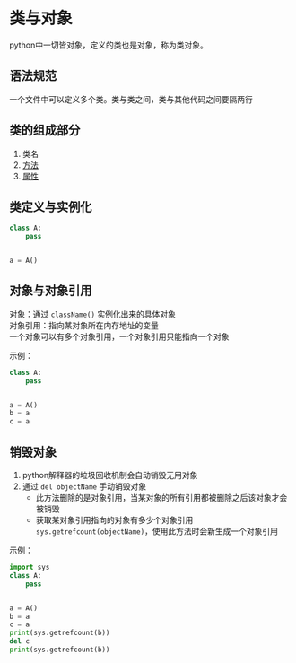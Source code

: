 # 类与对象

python中一切皆对象，定义的类也是对象，称为类对象。

## 语法规范

一个文件中可以定义多个类。类与类之间，类与其他代码之间要隔两行


## 类的组成部分

1. 类名
2. [方法](10.类与对象/01.方法.md)
3. [属性](10.类与对象/02.属性.md)

## 类定义与实例化

```python
class A:
    pass


a = A() 
```

## 对象与对象引用

对象：通过 `className()` 实例化出来的具体对象  
对象引用：指向某对象所在内存地址的变量  
一个对象可以有多个对象引用，一个对象引用只能指向一个对象

示例：
```python
class A:
    pass


a = A()
b = a
c = a
```


## 销毁对象

1. python解释器的垃圾回收机制会自动销毁无用对象
2. 通过 `del objectName` 手动销毁对象
    * 此方法删除的是对象引用，当某对象的所有引用都被删除之后该对象才会被销毁
    * 获取某对象引用指向的对象有多少个对象引用 `sys.getrefcount(objectName)`，使用此方法时会新生成一个对象引用

示例：
```python
import sys
class A:
    pass


a = A()
b = a
c = a
print(sys.getrefcount(b))
del c
print(sys.getrefcount(b))
```
